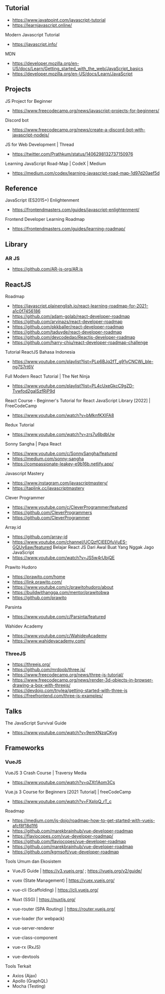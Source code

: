 
## Tutorial

- https://www.javatpoint.com/javascript-tutorial
- https://learnjavascript.online/

Modern Javascript Tutorial
- https://javascript.info/

MDN
- https://developer.mozilla.org/en-US/docs/Learn/Getting_started_with_the_web/JavaScript_basics
- https://developer.mozilla.org/en-US/docs/Learn/JavaScript


## Projects

JS Project for Beginner
- https://www.freecodecamp.org/news/javascript-projects-for-beginners/

Discord bot
- https://www.freecodecamp.org/news/create-a-discord-bot-with-javascript-nodejs/

JS for Web Development | Thread
- https://twitter.com/Prathkum/status/1406298132737150976

Learning JavaScript Road-Map | CodeX | Medium
- https://medium.com/codex/learning-javascript-road-map-1d97d20aef5d


## Reference
JavaScript (ES2015+) Enlightenment
- https://frontendmasters.com/guides/javascript-enlightenment/

Frontend Developer Learning Roadmap
- https://frontendmasters.com/guides/learning-roadmap/


## Library

### AR JS
- https://github.com/AR-js-org/AR.js

## ReactJS

Roadmap
- https://javascript.plainenglish.io/react-learning-roadmap-for-2021-a1c0f7456186
- https://github.com/adam-golab/react-developer-roadmap
- https://github.com/arvinazs/react-developer-roadmap
- https://github.com/pkkballer/react-developer-roadmap
- https://github.com/taduyde/react-developer-roadmap
- https://github.com/devcodedao/Reactjs-developer-roadmap
- https://github.com/harry-chiu/react-developer-roadmap-challenge

Tutorial ReactJS Bahasa Indonesia
- https://www.youtube.com/playlist?list=PLp6BJq2fT_g91yCNCWi_bIe-ng7S7rt6V

Full Modern React Tutorial | The Net Ninja
- https://www.youtube.com/playlist?list=PL4cUxeGkcC9gZD-Tvwfod2gaISzfRiP9d

React Course - Beginner's Tutorial for React JavaScript Library [2022] | FreeCodeCamp
- https://www.youtube.com/watch?v=bMknfKXIFA8

Redux Tutorial
- https://www.youtube.com/watch?v=zrs7u6bdbUw

Sonny Sangha | Papa React
- https://www.youtube.com/c/SonnySangha/featured
- https://medium.com/sonny-sangha
- https://compassionate-leakey-e9b16b.netlify.app/

Javascript Mastery
- https://www.instagram.com/javascriptmastery/
- https://taplink.cc/javascriptmastery

Clever Programmer
- https://www.youtube.com/c/CleverProgrammer/featured
- https://github.com/CleverProgrammers
- https://github.com/CleverProgrammer

Array.id
- https://github.com/array-id
- https://www.youtube.com/channel/UCQzfClEEDfuVuES-GQUy6aw/featured
Belajar React JS Dari Awal Buat Yang Nggak Jago JavaScript
- https://www.youtube.com/watch?v=JS5w4rUbjQE

Prawito Hudoro
- https://prawito.com/home
- https://link.prawito.com/
- https://www.youtube.com/c/prawitohudoro/about
- https://buildwithangga.com/mentor/prawitobwa
- https://github.com/prawito

Parsinta
- https://www.youtube.com/c/Parsinta/featured

Wahidev Academy
- https://www.youtube.com/c/WahidevAcademy
- https://www.wahidevacademy.com/

### ThreeJS

- https://threejs.org/
- https://github.com/mrdoob/three.js/
- https://www.freecodecamp.org/news/three-js-tutorial/
- https://www.freecodecamp.org/news/render-3d-objects-in-browser-drawing-a-box-with-threejs/
- https://devdojo.com/tnylea/getting-started-with-three-js
- https://freefrontend.com/three-js-examples/

## Talks

The JavaScript Survival Guide
- https://www.youtube.com/watch?v=9emXNzqCKyg 


## Frameworks

### VueJS

VueJS 3 Crash Course | Traversy Media
- https://www.youtube.com/watch?v=qZXt1Aom3Cs

Vue.js 3 Course for Beginners [2021 Tutorial] | freeCodeCamp
- https://www.youtube.com/watch?v=FXpIoQ_rT_c

Roadmap
- https://medium.com/js-dojo/roadmap-how-to-get-started-with-vuejs-afcf8f18d1f6
- https://github.com/marekbrainhub/vue-developer-roadmap
- https://flaviocopes.com/vue-developer-roadmap/
- https://github.com/flaviocopes/vue-developer-roadmap
- https://github.com/marekbrainhub/vue-developer-roadmap
- https://github.com/kgmsoft/vue-developer-roadmap

Tools Umum dan Ekosistem

- VueJS Guide | https://v3.vuejs.org/ ; https://vuejs.org/v2/guide/
- vuex (State Management) | https://vuex.vuejs.org/
- vue-cli (Scaffolding) | https://cli.vuejs.org/
- Nuxt (SSG) | https://nuxtjs.org/
- vue-router (SPA Routing) | https://router.vuejs.org/

- vue-loader (for webpack)
- vue-server-renderer
- vue-class-component
- vue-rx (RxJS)
- vue-devtools

Tools Terkait

- Axios (Ajax)
- Apollo (GraphQL)
- Mocha (Testing)
